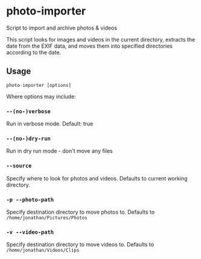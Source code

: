 # photo-importer
Script to import and archive photos &amp; videos

This script looks for images and videos in the current directory, extracts the date from the EXIF
data, and moves them into specified directories according to the date.

## Usage

```
photo-importer [options]
```

Where options may include:

### `--(no-)verbose`
Run in verbose mode. Default: true
### `--(no-)dry-run`
Run in dry run mode - don't move any files
### `--source`
Specify where to look for photos and videos. Defaults to current working directory.
### `-p --photo-path`
Specify destination directory to move photos to. Defaults to `/home/jonathan/Pictures/Photos`
### `-v --video-path`
Specify destination directory to move videos to. Defaults to `/home/jonathan/Videos/Clips`
